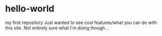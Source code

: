 # hello-world
my first repository
Just wanted to see cool features/what you can do with this site.
Not entirely sure what I'm doing though...
